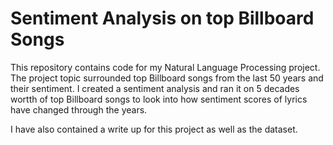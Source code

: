# Sentiment Analysis on top Billboard Songs

This repository contains code for my Natural Language Processing project. The project topic surrounded top Billboard songs
from the last 50 years and their sentiment. I created a sentiment analysis and ran it on 5 decades wortth of top 
Billboard songs to look into how sentiment scores of lyrics have changed through the years. 

I have also contained a write up for this project as well as the dataset.
